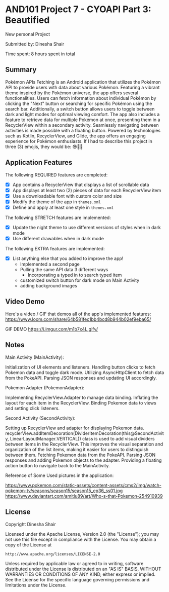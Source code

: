# AND101 Project 7 - CYOAPI Part 3: Beautified
New personal Project 

Submitted by: Dinesha Shair

Time spent: 8 hours spent in total

## Summary


Pokémon APIs Fetching is an Android application that utilizes the Pokémon API to provide users with data about various Pokémon. 
Featuring a vibrant theme inspired by the Pokémon universe, the app offers several functionalities. 
Users can fetch information about individual Pokémon by clicking the "Next" button or searching for specific Pokémon using the search bar. 
Additionally, a switch button allows users to toggle between dark and light modes for optimal viewing comfort. 
The app also includes a feature to retrieve data for multiple Pokémon at once, presenting them in a RecyclerView within a secondary activity. 
Seamlessly navigating between activities is made possible with a floating button. 
Powered by technologies such as Kotlin, RecyclerView, and Glide, the app offers an engaging experience for Pokémon enthusiasts.
If I had to describe this project in three (3) emojis, they would be: 😎🥳🤩

## Application Features

<!-- (This is a comment) Please be sure to change the [ ] to [x] for any features you completed.  If a feature is not checked [x], you might miss the points for that item! -->

The following REQUIRED features are completed:

- [x] App contains a RecyclerView that displays a list of scrollable data
- [x] App displays at least two (2) pieces of data for each RecyclerView item
- [x] Use a downloadable font with custom color and size
- [x] Modify the theme of the app in `themes.xml`
- [x] Define and apply at least one style in `themes.xml` 

The following STRETCH features are implemented:

- [x] Update the night theme to use different versions of styles when in dark mode
- [x] Use different drawables when in dark mode

The following EXTRA features are implemented:

- [x] List anything else that you added to improve the app!
  - Implemented a second page
  - Pulling the same API data 3 different ways
    -  Incorporating a typed in to search typed item
  - customized switch button for dark mode on Main Activity
  - adding background images
## Video Demo

Here's a video / GIF that demos all of the app's implemented features:
<https://www.loom.com/share/64b581fec1bb4bcd8b944b02ef9eba65/>

GIF DEMO
<https://i.imgur.com/m1b7x4L.gifv/>



<!-- Recommended tools:
- [Kap](https://getkap.co/) for macOS
- [ScreenToGif](https://www.screentogif.com/) for Windows
- [peek](https://github.com/phw/peek) for Linux. -->

## Notes

Main Activity (MainActivity):

Initialization of UI elements and listeners.
Handling button clicks to fetch Pokemon data and toggle dark mode.
Utilizing AsyncHttpClient to fetch data from the PokeAPI.
Parsing JSON responses and updating UI accordingly.

Pokemon Adapter (PokemonAdapter):

Implementing RecyclerView.Adapter to manage data binding.
Inflating the layout for each item in the RecyclerView.
Binding Pokemon data to views and setting click listeners.

Second Activity (SecondActivity):

Setting up RecyclerView and adapter for displaying Pokemon data.
recyclerView.addItemDecoration(DividerItemDecoration(this@SecondActivity, LinearLayoutManager.VERTICAL))
  class is used to add visual dividers between items in the RecyclerView. 
  This improves the visual separation and organization of the list items, 
  making it easier for users to distinguish between them.
Fetching Pokemon data from the PokeAPI.
Parsing JSON responses and adding Pokemon objects to the adapter.
Providing a floating action button to navigate back to the MainActivity.

Reference of Some Used pictures in the application:

https://www.pokemon.com/static-assets/content-assets/cms2/img/watch-pokemon-tv/seasons/season15/season15_ep36_ss01.jpg
https://www.deviantart.com/amitlu89/art/Who-s-that-Pokemon-254910939



## License

Copyright Dinesha Shair

Licensed under the Apache License, Version 2.0 (the "License");
you may not use this file except in compliance with the License.
You may obtain a copy of the License at

    http://www.apache.org/licenses/LICENSE-2.0

Unless required by applicable law or agreed to in writing, software
distributed under the License is distributed on an "AS IS" BASIS,
WITHOUT WARRANTIES OR CONDITIONS OF ANY KIND, either express or implied.
See the License for the specific language governing permissions and
limitations under the License.
